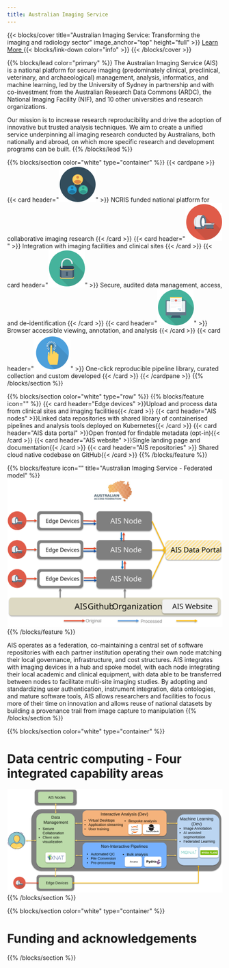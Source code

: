 ```yaml
---
title: Australian Imaging Service
---
```


{{< blocks/cover title="Australian Imaging Service: Transforming the imaging and radiology sector" image_anchor="top" height="full" >}}
<a class="btn btn-lg btn-primary me-3 mb-4" href="/docs/">
  Learn More <i class="fas fa-arrow-alt-circle-right ms-2"></i>
</a>
{{< blocks/link-down color="info" >}}
{{< /blocks/cover >}}

{{% blocks/lead color="primary" %}}
The Australian Imaging Service (AIS) is a national platform for secure imaging (predominately clinical, preclinical, veterinary, and archaeological) management, analysis, informatics, and machine learning, led by the University of Sydney in partnership and with co-investment from the Australian Research Data Commons (ARDC), the National Imaging Facility (NIF), and 10 other universities and research organizations.

Our mission is to increase research reproducibility and drive the adoption of innovative but trusted analysis techniques. We aim to create a unified service underpinning all imaging research conducted by Australians, both nationally and abroad, on which more specific research and development programs can be built.
{{% /blocks/lead %}}

{{% blocks/section color="white" type="container" %}}
{{< cardpane >}}
{{< card header="![Collaboration](collaborative.svg)" >}}
NCRIS funded national platform for collaborative imaging research
{{< /card >}}
{{< card header="![Imaging](imaging.svg)" >}}
Integration with imaging facilities and clinical sites
{{< /card >}}
{{< card header="![Secure](secure.svg)" >}}
Secure, audited data management, access, and de-identification
{{< /card >}}
{{< card header="![Accessible](viewing.svg)" >}}
Browser accessible viewing, annotation, and analysis
{{< /card >}}
{{< card header="![One Click](one-click.svg)" >}}
One-click reproducible pipeline library, curated collection and custom developed
{{< /card >}}
{{< /cardpane >}}
{{% /blocks/section %}}

{{% blocks/section color="white" type="row" %}}
{{% blocks/feature icon="" %}}
{{< card header="Edge devices" >}}Upload and process data from clinical sites and imaging facilities{{< /card >}}
{{< card header="AIS nodes" >}}Linked data repositories with shared library of containerised pipelines and analysis tools deployed on Kubernetes{{< /card >}}
{{< card header="AIS data portal" >}}Open fronted for findable metadata (opt-in){{< /card >}}
{{< card header="AIS website" >}}Single landing page and documentation{{< /card >}}
{{< card header="AIS repositories" >}} Shared cloud native codebase on GitHub{{< /card >}}
{{% /blocks/feature %}}

{{% blocks/feature icon="" title="Australian Imaging Service - Federated model" %}}
<img src="federated-model.svg" width="800" />
{{% /blocks/feature %}}

AIS operates as a federation, co-maintaining a central set of software repositories with each partner institution operating their own node matching their local governance, infrastructure, and cost structures. AIS integrates with imaging devices in a hub and spoke model, with each node integrating their local academic and clinical equipment, with data able to be transferred between nodes to facilitate multi-site imaging studies. By adopting and standardizing user authentication, instrument integration, data ontologies, and mature software tools, AIS allows researchers and facilities to focus more of their time on innovation and allows reuse of national datasets by building a provenance trail from image capture to manipulation
{{% /blocks/section %}}

{{% blocks/section color="white" type="container" %}}
# Data centric computing - Four integrated capability areas

<img src="four-capability-areas.svg" width="1000" />
{{% /blocks/section %}}

{{% blocks/section color="white" type="container" %}}
# Funding and acknowledgements

{{% /blocks/section %}}
